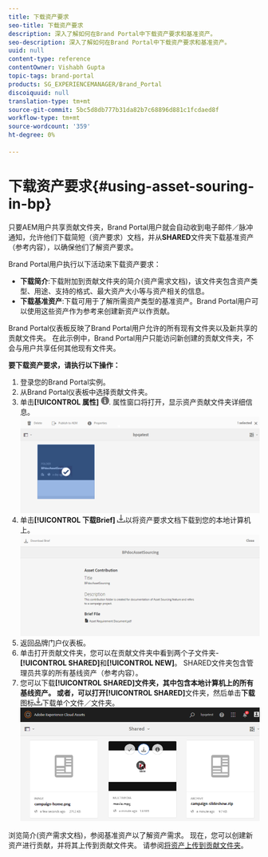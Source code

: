 ```yaml
---
title: 下载资产要求
seo-title: 下载资产要求
description: 深入了解如何在Brand Portal中下载资产要求和基准资产。
seo-description: 深入了解如何在Brand Portal中下载资产要求和基准资产。
uuid: null
content-type: reference
contentOwner: Vishabh Gupta
topic-tags: brand-portal
products: SG_EXPERIENCEMANAGER/Brand_Portal
discoiquuid: null
translation-type: tm+mt
source-git-commit: 5bc5d8db777b31da82b7c68896d881c1fcdaed8f
workflow-type: tm+mt
source-wordcount: '359'
ht-degree: 0%

---
```



# 下载资产要求{#using-asset-souring-in-bp}

只要AEM用户共享贡献文件夹，Brand Portal用户就会自动收到电子邮件／脉冲通知，允许他们下载简短（资产要求）文档，并从&#x200B;**SHARED**&#x200B;文件夹下载基准资产（参考内容），以确保他们了解资产要求。

Brand Portal用户执行以下活动来下载资产要求：

* **下载简介**:下载附加到贡献文件夹的简介(资产需求文档)，该文件夹包含资产类型、用途、支持的格式、最大资产大小等与资产相关的信息。
* **下载基准资产**:下载可用于了解所需资产类型的基准资产。Brand Portal用户可以使用这些资产作为参考来创建新资产以作贡献。

Brand Portal仪表板反映了Brand Portal用户允许的所有现有文件夹以及新共享的贡献文件夹。 在此示例中，Brand Portal用户只能访问新创建的贡献文件夹，不会与用户共享任何其他现有文件夹。

**要下载资产要求，请执行以下操作：**

1. 登录您的Brand Portal实例。
1. 从Brand Portal仪表板中选择贡献文件夹。
1. 单击&#x200B;**[!UICONTROL 属性]** ![](assets/properties.png). 属性窗口将打开，显示资产贡献文件夹详细信息。
   ![](assets/download-asset-requirement1.png)
1. 单击&#x200B;**[!UICONTROL 下载Brief]** ![](assets/download.png)以将资产要求文档下载到您的本地计算机上。
   ![](assets/download-asset-requirement2.png)
1. 返回品牌门户仪表板。
1. 单击打开贡献文件夹，您可以在贡献文件夹中看到两个子文件夹-**[!UICONTROL SHARED]**&#x200B;和&#x200B;**[!UICONTROL NEW]**。 SHARED文件夹包含管理员共享的所有基线资产（参考内容）。
1. 您可以下载&#x200B;**[!UICONTROL SHARED]**文件夹，其中包含本地计算机上的所有基线资产。
或者，可以打开**[!UICONTROL SHARED]**&#x200B;文件夹，然后单击&#x200B;**下载**&#x200B;图标![](assets/download.png)下载单个文件／文件夹。
   ![](assets/download-asset-requirement3.png)

浏览简介(资产需求文档)，参阅基准资产以了解资产需求。 现在，您可以创建新资产进行贡献，并将其上传到贡献文件夹。 请参阅[将资产上传到贡献文件夹](brand-portal-upload-assets-to-contribution-folder.md)。

